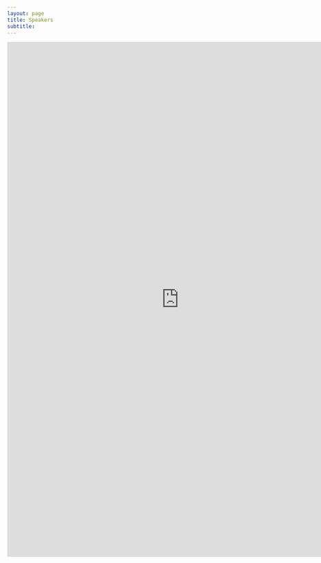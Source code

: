 ```yaml
---
layout: page
title: Speakers 
subtitle: 
---
```


<iframe src="https://cdn.rawgit.com/tuftsnds/tuftsnds.github.io/a49917d8/speakers_inset.html" frameborder="0" allowfullscreen width="800" height="1200" align="left"></iframe>
